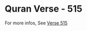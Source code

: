 # Quran Verse - 515 

For more infos, See [Verse 515](https://www.quranbookk.com/quran/search?q=515)